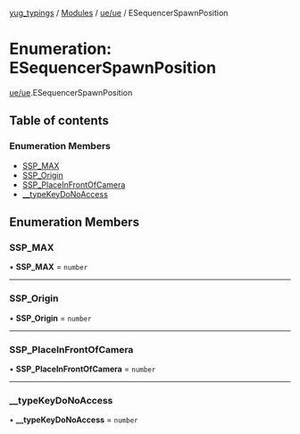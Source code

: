 [yug_typings](../README.md) / [Modules](../modules.md) / [ue/ue](../modules/ue_ue.md) / ESequencerSpawnPosition

# Enumeration: ESequencerSpawnPosition

[ue/ue](../modules/ue_ue.md).ESequencerSpawnPosition

## Table of contents

### Enumeration Members

- [SSP\_MAX](ue_ue.ESequencerSpawnPosition.md#ssp_max)
- [SSP\_Origin](ue_ue.ESequencerSpawnPosition.md#ssp_origin)
- [SSP\_PlaceInFrontOfCamera](ue_ue.ESequencerSpawnPosition.md#ssp_placeinfrontofcamera)
- [\_\_typeKeyDoNoAccess](ue_ue.ESequencerSpawnPosition.md#__typekeydonoaccess)

## Enumeration Members

### SSP\_MAX

• **SSP\_MAX** = `number`

___

### SSP\_Origin

• **SSP\_Origin** = `number`

___

### SSP\_PlaceInFrontOfCamera

• **SSP\_PlaceInFrontOfCamera** = `number`

___

### \_\_typeKeyDoNoAccess

• **\_\_typeKeyDoNoAccess** = `number`
